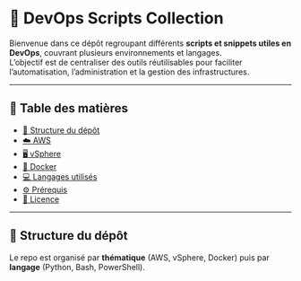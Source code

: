 # 🚀 DevOps Scripts Collection

Bienvenue dans ce dépôt regroupant différents **scripts et snippets utiles en DevOps**, couvrant plusieurs environnements et langages.  
L’objectif est de centraliser des outils réutilisables pour faciliter l’automatisation, l’administration et la gestion des infrastructures.

---

## 📑 Table des matières
- [📂 Structure du dépôt](#-structure-du-dépôt)
- [☁️ AWS](#️-aws)
- [🖥️ vSphere](#️-vsphere)
- [🐳 Docker](#-docker)
- [💻 Langages utilisés](#-langages-utilisés)
- [⚙️ Prérequis](#-prérequis)
- [📜 Licence](#-licence)

---

## 📂 Structure du dépôt

Le repo est organisé par **thématique** (AWS, vSphere, Docker) puis par **langage** (Python, Bash, PowerShell).
